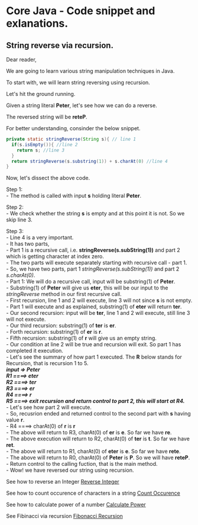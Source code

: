 # Core Java - Code snippet and exlanations.

## String reverse via recursion.

Dear reader,

We are going to learn various string manipulation techniques in Java.

To start with, we will learn string reversing using recursion.

Let's hit the ground running.

Given a string literal **Peter**, let's see how we can do a reverse.

The reversed string will be **reteP**.

For better understanding, consinder the below snippet.
```java
private static stringReverse(String s){ // line 1
  if(s.isEmpty()){ //line 2
    return s; //line 3
  }
  return stringReverse(s.substring(1)) + s.charAt(0) //line 4
}
```

Now, let's dissect the above code.

Step 1:<br />
     - The method is called with input **s** holding literal **Peter**.<br />


Step 2:<br />
     - We check whether the string **s** is empty and at this point it is not. So we skip line 3.<br />


Step 3:<br />
     - Line 4 is a very important.<br />
     - It has two parts,<br />
     - Part 1 is a recursive call, i.e. **stringReverse(s.subString(1))** and part 2 which is getting character at index zero.<br />
     - The two parts will execute separately starting with recursive call - part 1.<br />
     - So, we have two parts, part 1 *stringReverse(s.subString(1))* and part 2 *s.charAt(0)*.<br />
     - Part 1: We will do a recursive call, input will be substring(1) of **Peter**.<br />
     - Substring(1) of **Peter** will give us **eter**, this will be our input to the *stringReverse* method in our first recursive call.<br />
     - First recursion, line 1 and 2 will execute, line 3 will not since **s** is not empty.<br />
     - Part 1 will execute and as explained, substring(1) of **eter** will return **ter**.<br />
     - Our second recursion: input will be **ter**, line 1 and 2 will execute, still line 3 will not execute. <br />
     - Our third recursion: substring(1) of **ter** is **er**.<br />
     - Forth recursion: substring(1) of **er** is **r**.<br />
     - Fifth recursion: substring(1) of **r** will give us an empty string.<br />
     - Our condition at line 2 will be true and recursion will exit. So part 1 has completed it execution.<br />
     - Let's see the summary of how part 1 executed. The **R** below stands for Recursion, that is recursion 1 to 5.<br />
     ***input => Peter <br />
      R1 ====> eter <br />
      R2 ====> ter <br />
      R3 ====> er <br />
      R4 ====> r <br />
      R5 ====> exit recursion and return control to part 2, this will start at R4. <br />***
     - Let's see how part 2 will execute.<br />
     - So, recusrion ended and returned control to the second part with **s** having value **r**.<br />
     - R4 ====> charAt(0) of **r** is **r** <br />
     - The above will return to R3, charAt(0) of **er** is **e**. So far we have **re**.<br />
     - The above execution will return to R2, charAt(0) of **ter** is **t**. So far we have **ret**.<br />
     - The above will return to R1, charAt(0) of **eter** is **e**. So far we have **rete**.<br />
     - The above will return to R0, charAt(0) of **Peter** is **P**. So we will have **reteP**.<br />
     - Return control to the calling fuction, that is the main method.<br />
     - Wow! we have reversed our string using recursion.<br />

See how to reverse an Integer [Reverse Integer](https://github.com/msomi22/corejava/edit/main/RI_README.md)

See how to count occurence of characters in a string [Count Occurence](https://github.com/msomi22/corejava/edit/main/CC_README.md)

See how to calculate power of a number [Calculate Power](https://github.com/msomi22/corejava/edit/main/CP_README.md) 

See Fibinacci via recursion [Fibonacci Recursion](https://github.com/msomi22/corejava/blob/main/FIB_README.md)


